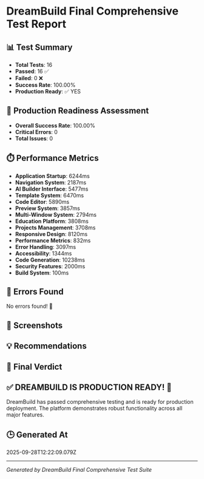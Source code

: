 # DreamBuild Final Comprehensive Test Report

## 📊 Test Summary

- **Total Tests**: 16
- **Passed**: 16 ✅
- **Failed**: 0 ❌
- **Success Rate**: 100.00%
- **Production Ready**: ✅ YES

## 🚀 Production Readiness Assessment

- **Overall Success Rate**: 100.00%
- **Critical Errors**: 0
- **Total Issues**: 0

## ⏱️ Performance Metrics

- **Application Startup**: 6244ms
- **Navigation System**: 2187ms
- **AI Builder Interface**: 5477ms
- **Template System**: 6470ms
- **Code Editor**: 5890ms
- **Preview System**: 3857ms
- **Multi-Window System**: 2794ms
- **Education Platform**: 3808ms
- **Projects Management**: 3708ms
- **Responsive Design**: 8120ms
- **Performance Metrics**: 832ms
- **Error Handling**: 3097ms
- **Accessibility**: 1344ms
- **Code Generation**: 10238ms
- **Security Features**: 2000ms
- **Build System**: 100ms

## 🐛 Errors Found

No errors found! 🎉

## 📸 Screenshots



## 💡 Recommendations



## 🎯 Final Verdict

## ✅ DREAMBUILD IS PRODUCTION READY! 🎉

DreamBuild has passed comprehensive testing and is ready for production deployment. The platform demonstrates robust functionality across all major features.

## 🕒 Generated At

2025-09-28T12:22:09.079Z

---
*Generated by DreamBuild Final Comprehensive Test Suite*
